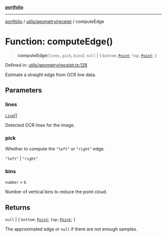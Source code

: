 [**portfolio**](../../../../README.md)

***

[portfolio](../../../../modules.md) / [utils/geometry/receipt](../README.md) / computeEdge

# Function: computeEdge()

> **computeEdge**(`lines`, `pick`, `bins`): `null` \| \{ `bottom`: [`Point`](../../basic/interfaces/Point.md); `top`: [`Point`](../../basic/interfaces/Point.md); \}

Defined in: [utils/geometry/receipt.ts:128](https://github.com/tnorlund/Portfolio/blob/a18583ee921f6a4fb101dcba418904f87a60b395/portfolio/utils/geometry/receipt.ts#L128)

Estimate a straight edge from OCR line data.

## Parameters

### lines

[`Line`](../../../../types/api/interfaces/Line.md)[]

Detected OCR lines for the image.

### pick

Whether to compute the `"left"` or `"right"` edge.

`"left"` | `"right"`

### bins

`number` = `6`

Number of vertical bins to reduce the point cloud.

## Returns

`null` \| \{ `bottom`: [`Point`](../../basic/interfaces/Point.md); `top`: [`Point`](../../basic/interfaces/Point.md); \}

The approximated edge or `null` if there are not enough
samples.
